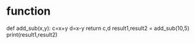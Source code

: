 # function
def add_sub(x,y):
    c=x+y
    d=x-y
    return c,d
result1,result2 = add_sub(10,5)
print(result1,result2)

